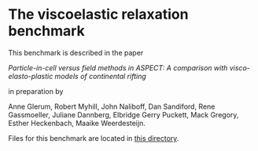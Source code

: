 # The viscoelastic relaxation benchmark

This benchmark is described in the paper

*Particle-in-cell versus field methods in ASPECT: A comparison with visco-elasto-plastic models of continental rifting*

in preparation by

Anne Glerum,
Robert Myhill,
John Naliboff,
Dan Sandiford,
Rene Gassmoeller,
Juliane Dannberg,
Elbridge Gerry Puckett,
Mack Gregory,
Esther Heckenbach,
Maaike Weerdesteijn.

Files for this benchmark are located in
[this directory](https://github.com/geodynamics/aspect/tree/main/benchmarks/viscoelastic_relaxation).
